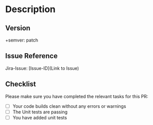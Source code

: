 # Description

<!--
Please explain what changes you have made and why.
-->

## Version

<!--
In this project we are using [Semantic Versioning](https://semver.org).
The version will be set automatically with [GitVersion](https://gitversion.net).
Please specify the release change with `+semver: [patch|minor|major]`
-->

+semver: patch
 
## Issue Reference

<!--
Please reference the issue whch this PR is solving.
-->

Jira-Issue: [Issue-ID](Link to Issue)

## Checklist

Please make sure you have completed the relevant tasks for this PR:

- [ ] Your code builds clean without any errors or warnings
- [ ] The Unit tests are passing
- [ ] You have added unit tests
